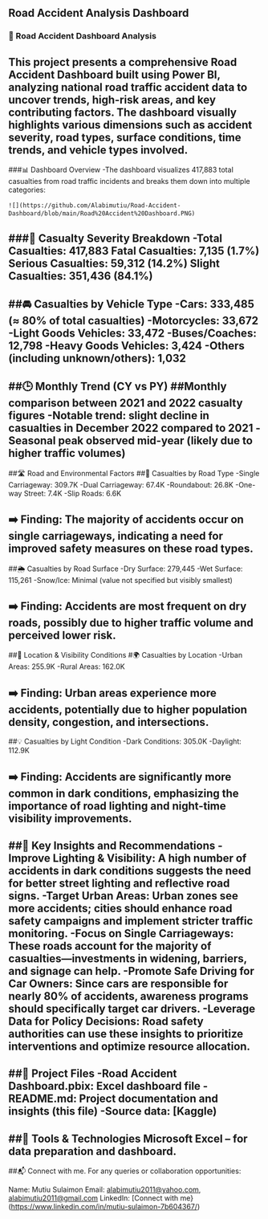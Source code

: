 ## Road Accident Analysis Dashboard

### 🚦 Road Accident Dashboard Analysis
This project presents a comprehensive Road Accident Dashboard built using Power BI, analyzing national road traffic accident data to uncover trends, high-risk areas, and key contributing factors. The dashboard visually highlights various dimensions such as accident severity, road types, surface conditions, time trends, and vehicle types involved.
---
###📊 Dashboard Overview
-The dashboard visualizes 417,883 total casualties from road traffic incidents and breaks them down into multiple categories:

    ![](https://github.com/Alabimutiu/Road-Accident-Dashboard/blob/main/Road%20Accident%20Dashboard.PNG)

###🔢 Casualty Severity Breakdown
-**Total Casualties:** 417,883
Fatal Casualties: 7,135 (1.7%)
Serious Casualties: 59,312 (14.2%)
Slight Casualties: 351,436 (84.1%)
---
##🚘 Casualties by Vehicle Type
-Cars: 333,485 (≈ 80% of total casualties)
-Motorcycles: 33,672
-Light Goods Vehicles: 33,472
-Buses/Coaches: 12,798
-Heavy Goods Vehicles: 3,424
-Others (including unknown/others): 1,032
---

##🕒 Monthly Trend (CY vs PY)
##Monthly comparison between 2021 and 2022 casualty figures
-Notable trend: slight decline in casualties in December 2022 compared to 2021
-Seasonal peak observed mid-year (likely due to higher traffic volumes)
---

##🛣️ Road and Environmental Factors
##🚧 Casualties by Road Type
-Single Carriageway: 309.7K
-Dual Carriageway: 67.4K
-Roundabout: 26.8K
-One-way Street: 7.4K
-Slip Roads: 6.6K

➡️ Finding: The majority of accidents occur on single carriageways, indicating a need for improved safety measures on these road types.
---

##🌦️ Casualties by Road Surface
-Dry Surface: 279,445
-Wet Surface: 115,261
-Snow/Ice: Minimal (value not specified but visibly smallest)

➡️ Finding: Accidents are most frequent on dry roads, possibly due to higher traffic volume and perceived lower risk.
---

##📍 Location & Visibility Conditions
#🌍 Casualties by Location
-Urban Areas: 255.9K
-Rural Areas: 162.0K

➡️ Finding: Urban areas experience more accidents, potentially due to higher population density, congestion, and intersections.
---

##💡 Casualties by Light Condition
-Dark Conditions: 305.0K
-Daylight: 112.9K

➡️ Finding: Accidents are significantly more common in dark conditions, emphasizing the importance of road lighting and night-time visibility improvements.
---
##📌 Key Insights and Recommendations
-Improve Lighting & Visibility: A high number of accidents in dark conditions suggests the need for better street lighting and reflective road signs.
-Target Urban Areas: Urban zones see more accidents; cities should enhance road safety campaigns and implement stricter traffic monitoring.
-Focus on Single Carriageways: These roads account for the majority of casualties—investments in widening, barriers, and signage can help.
-Promote Safe Driving for Car Owners: Since cars are responsible for nearly 80% of accidents, awareness programs should specifically target car drivers.
-Leverage Data for Policy Decisions: Road safety authorities can use these insights to prioritize interventions and optimize resource allocation.
---

##📁 Project Files
-Road Accident Dashboard.pbix: Excel dashboard file
-README.md: Project documentation and insights (this file)
-Source data: [Kaggle)
---

##📌 Tools & Technologies
Microsoft Excel – for data preparation and dashboard.
---

##📬 Connect with me.
For any queries or collaboration opportunities:

Name: Mutiu Sulaimon
Email: alabimutiu2011@yahoo.com, alabimutiu2011@gmail.com
LinkedIn: [Connect with me}(https://www.linkedin.com/in/mutiu-sulaimon-7b604367/)
